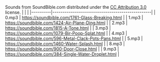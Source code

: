 Sounds from SoundBible.com distributed under the [CC Attribution 3.0](https://creativecommons.org/licenses/by/3.0/) license.
|          |                                                  |
|----------|--------------------------------------------------|
|    0.mp3 |  https://soundbible.com/1761-Glass-Breaking.html |
|    1.mp3 |  https://soundbible.com/1424-Air-Plane-Ding.html |
|    2.mp3 |  https://soundbible.com/1815-A-Tone.html         |
|    3.mp3 |  https://soundbible.com/1079-Bir-Poop-Splat.html |
|    4.mp3 |  https://soundbible.com/596-Metal-Clack-Pots-Pans.html |
|    5.mp3 |  https://soundbible.com/1460-Water-Splash.html |
|    8.mp3 |  https://soundbible.com/900-Door-Close.html      |
|    9.mp3 |  https://soundbible.com/384-Single-Water-Droplet.html      |
